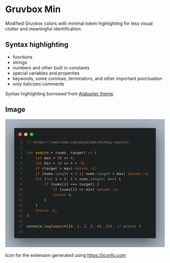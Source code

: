 # Gruvbox Min

Modified Gruvbox colors with minimal token highlighting for less visual clutter and meaningful identification.

## Syntax highlighting

-   functions
-   strings
-   numbers and other built in constants
-   special variables and properties
-   keywords, some commas, terminators, and other important punctuation
-   only italicizes comments

Syntax highlighting borrowed from [Alabaster theme](https://github.com/tonsky/vscode-theme-alabaster).

## Image

![Alt text](/images/js_sample.png?raw=true)

Icon for the extension generated using https://iconfu.com
